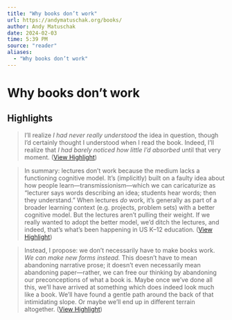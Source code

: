 ```yaml
---
title: "Why books don’t work"
url: https://andymatuschak.org/books/
author: Andy Matuschak
date: 2024-02-03
time: 5:39 PM
source: "reader"
aliases:
  - "Why books don’t work"
---
```

# Why books don’t work

## Highlights
> I’ll realize *I had never really understood* the idea in question, though I’d certainly thought I understood when I read the book. Indeed, I’ll realize that *I had barely noticed how little I’d absorbed* until that very moment. ([View Highlight](https://read.readwise.io/read/01hh09feqgfqs49j5hyz5aptby))

> In summary: lectures don’t work because the medium lacks a functioning cognitive model. It’s (implicitly) built on a faulty idea about how people learn—transmissionism—which we can caricaturize as “lecturer says words describing an idea; students hear words; then they understand.” When lectures *do* work, it’s generally as part of a broader learning context (e.g. projects, problem sets) with a better cognitive model. But the lectures aren’t pulling their weight. If we really wanted to adopt the better model, we’d ditch the lectures, and indeed, that’s what’s been happening in US K–12 education. ([View Highlight](https://read.readwise.io/read/01hh0a0et8kqgfd3kde5j6zee0))

> Instead, I propose: we don’t necessarily have to make books work. *We can make new forms instead.* This doesn’t have to mean abandoning narrative prose; it doesn’t even necessarily mean abandoning paper—rather, we can free our thinking by abandoning our preconceptions of what a book is. Maybe once we’ve done all this, we’ll have arrived at something which does indeed look much like a book. We’ll have found a gentle path around the back of that intimidating slope. Or maybe we’ll end up in different terrain altogether. ([View Highlight](https://read.readwise.io/read/01hh0an10h7gnhef67fh3kbzf8))

